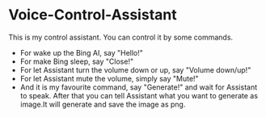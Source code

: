 # Voice-Control-Assistant

This is my control assistant. You can control it by some commands.
* For wake up the Bing AI, say "Hello!"
* For make Bing sleep, say "Close!"
* For let Assistant turn the volume down or up, say "Volume down/up!"
* For let Assistant mute the volume, simply say "Mute!"
* And it is my favourite command, say "Generate!" and wait for Assistant to speak. After that you can tell Assistant what you want to generate as image.It will generate and save the image as png.


